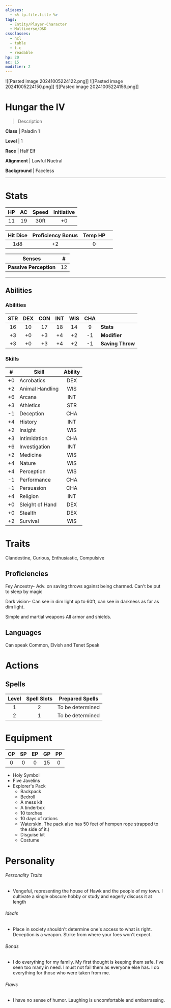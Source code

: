 ```yaml
---
aliases:
  - <% tp.file.title %>
tags:
  - Entity/Player-Character
  - Multiverse/D&D
cssclasses:
  - hcl
  - table
  - t-c
  - readable
hp: 20
ac: 15
modifier: 2
---
```

![[Pasted image 20241005224122.png]]
![[Pasted image 20241005224150.png]]
![[Pasted image 20241005224156.png]]

# Hungar the IV
> Description

**Class** |  Paladin 1

**Level** |  1

**Race** |  Half Elf

**Alignment** |  Lawful Nuetral

**Background** |  Faceless

---

# Stats
| HP  | AC  | Speed | Initiative |
| :-: | :-: | :---: | :--------: |
| 11  | 19  | 30ft  |     +0     |

| Hit Dice | Proficiency Bonus | Temp HP |     |
| :------: | :---------------: | :-----: | --- |
|   1d8    |        +2         |    0    |     |

| Senses | # |
|---|---|
**Passive Perception** | 12 |

---

## Abilities
### Abilities
| STR | DEX | CON | INT | WIS | CHA |                  |
| :-: | :-: | :-: | :-: | :-: | :-: | ---------------- |
| 16  | 10  | 17  | 18  | 14  |  9  | **Stats**        |
| +3  | +0  | +3  | +4  | +2  | -1  | **Modifier**     |
| +3  | +0  | +3  | +4  | +2  | -1  | **Saving Throw** |

### Skills
|  #  | Skill           | Ability |
| :-: | --------------- | :-----: |
| +0  | Acrobatics      |   DEX   |
| +2  | Animal Handling |   WIS   |
| +6  | Arcana          |   INT   |
| +3  | Athletics       |   STR   |
| -1  | Deception       |   CHA   |
| +4  | History         |   INT   |
| +2  | Insight         |   WIS   |
| +3  | Intimidation    |   CHA   |
| +6  | Investigation   |   INT   |
| +2  | Medicine        |   WIS   |
| +4  | Nature          |   WIS   |
| +4  | Perception      |   WIS   |
| -1  | Performance     |   CHA   |
| -1  | Persuasion      |   CHA   |
| +4  | Religion        |   INT   |
| +0  | Sleight of Hand |   DEX   |
| +0  | Stealth         |   DEX   |
| +2  | Survival        |   WIS   |

# Traits
Clandestine, Curious, Enthusiastic, Compulsive
## Proficiencies
Fey Ancestry- Adv. on saving throws against being charmed. Can't be put to sleep by magic 

Dark vision- Can see in dim light up to 60ft, can see in darkness as far as dim light.

Simple and martial weapons All armor and shields.
## Languages
Can speak Common, Elvish and Tenet Speak
# Actions

## Spells
| Level | Spell Slots | Prepared Spells  |
| :---: | :---------: | :--------------: |
|   1   |      2      | To be determined |
|   2   |      1      | To be determined |

# Equipment
| CP  | SP  | EP  | GP  | PP  |
| :-: | :-: | :-: | :-: | :-: |
|  0  |  0  |  0  | 15  |  0  |

- Holy Symbol
- Five Javelins
- Explorer's Pack 
	- Backpack
	- Bedroll
	- A mess kit
	- A tinderbox
	- 10 torches
	- 10 days of rations
	- Waterskin. The pack also has 50 feet of hempen rope strapped to the side of it.)
	- Disguise kit
	- Costume

# Personality
###### Personality Traits
- Vengeful, representing the house of Hawk and the people of my town. I cultivate a single obscure hobby or study and eagerly discuss it at length

###### Ideals
- Place in society shouldn't determine one's access to what is right. Deception is a weapon. Strike from where your foes won't expect.

###### Bonds
- I do everything for my family. My first thought is keeping them safe. I've seen too many in need. I must not fail them as everyone else has. I do everything for those who were taken from me.

###### Flaws
- I have no sense of humor. Laughing is uncomfortable and embarrassing.
